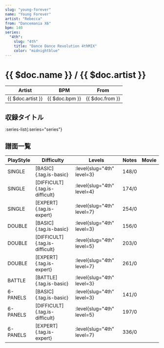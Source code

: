 ```yaml
---
slug: "young-forever"
name: "Young Forever"
artist: "Rebecca"
from: "Dancemania X6"
bpm: 140
series:
  "4th":
    slug: "4th"
    title: "Dance Dance Revolution 4thMIX"
    color: "midnightblue"
---
```


# {{ $doc.name }} / {{ $doc.artist }}

|Artist|BPM|From|
|------|---|----|
|{{ $doc.artist }}|{{ $doc.bpm }}|{{ $doc.from }}|

## 収録タイトル

:series-list{:series="series"}

## 譜面一覧

|PlayStyle|Difficulty|Levels|Notes|Movie|
|---------|----------|------|-----|-----|
|SINGLE|[BASIC]{.tag.is-basic}|:level{slug="4th" level=3}|148/0||
|SINGLE|[DIFFICULT]{.tag.is-difficult}|:level{slug="4th" level=4}|174/0||
|SINGLE|[EXPERT]{.tag.is-expert}|:level{slug="4th" level=7}|254/0||
|DOUBLE|[BASIC]{.tag.is-basic}|:level{slug="4th" level=3}|156/0||
|DOUBLE|[DIFFICULT]{.tag.is-difficult}|:level{slug="4th" level=5}|203/0||
|DOUBLE|[EXPERT]{.tag.is-expert}|:level{slug="4th" level=7}|261/0||
|BATTLE|[BATTLE]{.tag.is-basic}|:level{slug="4th" level=3}|||
|6-PANELS|[BASIC]{.tag.is-basic}|:level{slug="4th" level=3}|141/0||
|6-PANELS|[DIFFICULT]{.tag.is-difficult}|:level{slug="4th" level=5}|197/0||
|6-PANELS|[EXPERT]{.tag.is-expert}|:level{slug="4th" level=7}|336/0||
